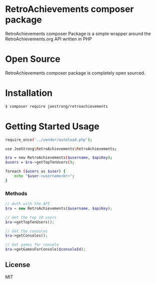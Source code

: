 # RetroAchievements composer package

RetroAchievements composer Package is a simple wrapper around the RetroAchievements.org API written in PHP

# Open Source

RetroAchievements composer package is completely open sourced.



# Installation
```sh
$ composer require joestrong/retroachievements
```

# Getting Started Usage

```sh
require_once('../vendor/autoload.php');

use JoeStrong\RetroAchievements\RetroAchievements;

$ra = new RetroAchievements($username, $apiKey);
$users = $ra->getTopTenUsers();

foreach ($users as $user) {
    echo "$user->username<br>";
}
```

### Methods

```php
// Auth with the API
$ra = new RetroAchievements($username, $apiKey);

// Get the top 10 users
$ra->getTopTenUsers();

// Get the consoles
$ra->getConsoles();

// Get games for console
$ra->getGamesForConsole($consoleId);
```
License
----

MIT
